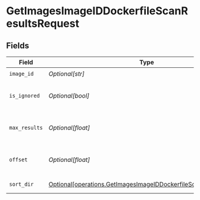 # GetImagesImageIDDockerfileScanResultsRequest


## Fields

| Field                                                                                                                                            | Type                                                                                                                                             | Required                                                                                                                                         | Description                                                                                                                                      |
| ------------------------------------------------------------------------------------------------------------------------------------------------ | ------------------------------------------------------------------------------------------------------------------------------------------------ | ------------------------------------------------------------------------------------------------------------------------------------------------ | ------------------------------------------------------------------------------------------------------------------------------------------------ |
| `image_id`                                                                                                                                       | *Optional[str]*                                                                                                                                  | :heavy_check_mark:                                                                                                                               | N/A                                                                                                                                              |
| `is_ignored`                                                                                                                                     | *Optional[bool]*                                                                                                                                 | :heavy_minus_sign:                                                                                                                               | Return ignored / not ignored entries                                                                                                             |
| `max_results`                                                                                                                                    | *Optional[float]*                                                                                                                                | :heavy_minus_sign:                                                                                                                               | The number of entries to return (pagination)                                                                                                     |
| `offset`                                                                                                                                         | *Optional[float]*                                                                                                                                | :heavy_minus_sign:                                                                                                                               | Return entries from this offset (pagination)                                                                                                     |
| `sort_dir`                                                                                                                                       | [Optional[operations.GetImagesImageIDDockerfileScanResultsSortDir]](undefined/models/operations/getimagesimageiddockerfilescanresultssortdir.md) | :heavy_minus_sign:                                                                                                                               | sorting direction                                                                                                                                |